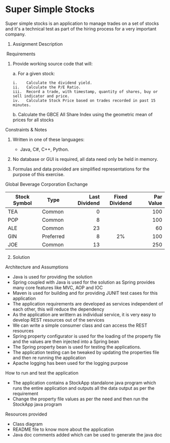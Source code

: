# Super Simple Stocks
Super simple stocks is an application to manage trades on a set of stocks and it's a technical test as part of 
the hiring process for a very important company.

1. Assignment Description

 Requirements

1.	Provide working source code that will:

    a.	For a given stock:
    
        i.    Calculate the dividend yield.
        ii.   Calculate the P/E Ratio.
        iii.  Record a trade, with timestamp, quantity of shares, buy or sell indicator and price.
        iv.   Calculate Stock Price based on trades recorded in past 15 minutes.

    b.	Calculate the GBCE All Share Index using the geometric mean of prices for all stocks

Constraints & Notes

1.	Written in one of these languages:
    
    * Java, C#, C++, Python.
    
2.	No database or GUI is required, all data need only be held in memory.

3.	Formulas and data provided are simplified representations for the purpose of this exercise.

Global Beverage Corporation Exchange

Stock Symbol  | Type | Last Dividend | Fixed Dividend | Par Value
------------- | ---- | ------------: | :------------: | --------: 
TEA           | Common    | 0  |    | 100
POP           | Common    | 8  |    | 100
ALE           | Common    | 23 |    | 60
GIN           | Preferred | 8  | 2% | 100
JOE           | Common    | 13 |    | 250



2. Solution

Architecture and Assumptions

* Java is used for providing the solution
* Spring coupled with Java is used for the solution as Spring provides many core features like MVC, AOP and IOC
* Maven is used for building and for providing JUNIT test cases for this application
* The application requirements are developed as services independent of each other, this will reduce the dependency
* As the application are writtern as individual service, it is very easy to develop REST resources out of the services
* We can write a simple consumer class and can access the REST resources
* Spring property configurator is used for the loading of the property file and the values are then injected into a Spring bean
* The Spring property bean is used for testing the applications.
* The application testing can be tweaked by updating the properties file and then re running the application
* Apache logging has been used for the logging purpose



How to run and test the application

* The application contains a StockApp standalone java program which runs the entire application and outputs all the data output as per the requirement
* Change the property file values as per the need and then run the StockApp java program


Resources provided

* Class diagram
* README file to know more about the application
* Java doc comments added which can be used to generate the java doc







 

 
